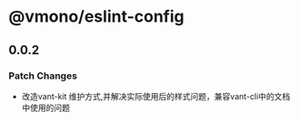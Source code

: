 # @vmono/eslint-config

## 0.0.2

### Patch Changes

- 改造vant-kit 维护方式,并解决实际使用后的样式问题，兼容vant-cli中的文档中使用的问题
